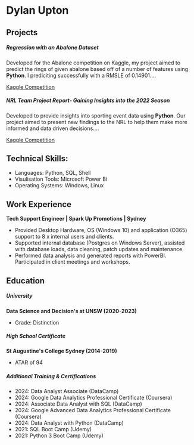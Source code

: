 # Dylan Upton
## Projects

##### Regression with an Abalone Dataset

Developed for the Abalone competition on Kaggle, my project aimed to predict the rings of given abalone based off of a number of features using **Python**. I prediciting successfully with a RMSLE of 0.14901....

[Kaggle Competition](https://www.kaggle.com/competitions/playground-series-s4e4/overview)

##### NRL Team Project Report- Gaining Insights into the 2022 Season

Developed to provide insights into sporting event data using **Python**. Our project aimed to present new findings to the NRL to help them make more informed and data driven decisions....

[Kaggle Competition](https://www.kaggle.com/competitions/playground-series-s4e4/overview)

## Technical Skills: 
- Languages: Python, SQL, Shell
- Visulisation Tools: Microsoft Power Bi
- Operating Systems: Windows, Linux 

## Work Experience

**Tech Support Engineer | Spark Up Promotions | Sydney**
- Provided Desktop Hardware, OS (Windows 10) and application (O365) support to 8 x internal users and clients.
- Supported internal database (Postgres on Windows Server), assisted with database loads, data cleaning, patch updates and
maintenance.
- Performed data analysis and generated reports with PowerBI. Participated in client meetings and workshops.

## Education

##### University
**Data Science and Decision's at UNSW (2020-2023)**
- Grade: Distinction

##### High School Certificate
**St Augustine's College Sydney (2014-2019)**
- ATAR of 94

##### Additional Training & Certifications
- 2024: Data Analyst Associate (DataCamp)
- 2024: Google Data Analytics Professional Certificate (Coursera)
- 2024: Associate Data Analyst with SQL (DataCamp) 
- 2024: Google Advanced Data Analytics Professional Certificate (Coursera)
- 2024: Data Analyst with Python (DataCamp) 
- 2021: SQL Boot Camp (Udemy)
- 2021: Python 3 Boot Camp (Udemy) 
